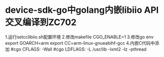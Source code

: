 # device-sdk-go中golang内嵌libiio API交叉编译到ZC702
  1.运行setcclibiio.sh配置环境
  2.修改makefile CGO_ENABLE=1
  3.修改go env  
  export GOARCH=arm
  export CC=arm-linux-gnueabihf-gcc
  4.内嵌C代码中添加
  #cgo CFLAGS: -Wall
  #cgo LDFLAGS: -L /usr/lib -lxml2 -lz -pthread

  
